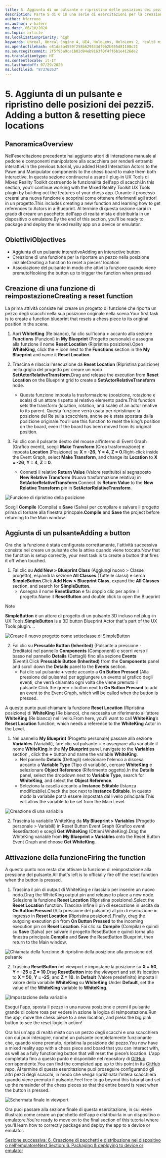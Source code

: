 ```yaml
---
title: 5. Aggiunta di un pulsante e ripristino delle posizioni dei pezzi
description: Parte 5 di 6 in una serie di esercitazioni per la creazione di una semplice app di scacchi con Unreal Engine 4 e il plug-in UX Tools di Mixed Reality Toolkit
author: hferrone
ms.author: v-haferr
ms.date: 06/10/2020
ms.topic: article
ms.localizationpriority: high
keywords: Unreal, Unreal Engine 4, UE4, HoloLens, HoloLens 2, realtà mista, esercitazione, guida introduttiva, mrtk, uxt, UX Tools, documentazione
ms.openlocfilehash: e81da5a4550f258b629443df9b2b655d81108c21
ms.sourcegitcommit: 2f5f95a9ca1b02d94eb9163f0f4ff6b1e4126de2
ms.translationtype: HT
ms.contentlocale: it-IT
ms.lasthandoff: 07/29/2020
ms.locfileid: "87376363"
---
```

# <a name="5-adding-a-button--resetting-piece-locations"></a><span data-ttu-id="3aff7-104">5. Aggiunta di un pulsante e ripristino delle posizioni dei pezzi</span><span class="sxs-lookup"><span data-stu-id="3aff7-104">5. Adding a button & resetting piece locations</span></span>


## <a name="overview"></a><span data-ttu-id="3aff7-105">Panoramica</span><span class="sxs-lookup"><span data-stu-id="3aff7-105">Overview</span></span>

<span data-ttu-id="3aff7-106">Nell'esercitazione precedente hai aggiunto attori di interazione manuale al pedone e componenti manipolatore alla scacchiera per renderli entrambi interattivi.</span><span class="sxs-lookup"><span data-stu-id="3aff7-106">In the previous tutorial, you added Hand Interaction Actors to the Pawn and Manipulator components to the chess board to make them both interactive.</span></span> <span data-ttu-id="3aff7-107">In questa sezione continuerai a usare il plug-in UX Tools di Mixed Reality Toolkit costruendo le funzionalità dell'app di scacchi.</span><span class="sxs-lookup"><span data-stu-id="3aff7-107">In this section, you'll continue working with the Mixed Reality Toolkit UX Tools plugin by building out the features of your chess app.</span></span> <span data-ttu-id="3aff7-108">Durante il processo creerai una nuova funzione e scoprirai come ottenere riferimenti agli attori in un progetto.</span><span class="sxs-lookup"><span data-stu-id="3aff7-108">This includes creating a new function and learning how to get references to Actors in a Blueprint.</span></span> <span data-ttu-id="3aff7-109">Al termine di questa sezione sarai in grado di creare un pacchetto dell'app di realtà mista e distribuirla in un dispositivo o emulatore.</span><span class="sxs-lookup"><span data-stu-id="3aff7-109">By the end of this section, you'll be ready to package and deploy the mixed reality app on a device or emulator.</span></span>

## <a name="objectives"></a><span data-ttu-id="3aff7-110">Obiettivi</span><span class="sxs-lookup"><span data-stu-id="3aff7-110">Objectives</span></span>

* <span data-ttu-id="3aff7-111">Aggiunta di un pulsante interattivo</span><span class="sxs-lookup"><span data-stu-id="3aff7-111">Adding an interactive button</span></span>
* <span data-ttu-id="3aff7-112">Creazione di una funzione per la riportare un pezzo nella posizione iniziale</span><span class="sxs-lookup"><span data-stu-id="3aff7-112">Creating a function to reset a pieces' location</span></span>
* <span data-ttu-id="3aff7-113">Associazione del pulsante in modo che attivi la funzione quando viene premuto</span><span class="sxs-lookup"><span data-stu-id="3aff7-113">Hooking the button up to trigger the function when pressed</span></span>

## <a name="creating-a-reset-function"></a><span data-ttu-id="3aff7-114">Creazione di una funzione di reimpostazione</span><span class="sxs-lookup"><span data-stu-id="3aff7-114">Creating a reset function</span></span>
<span data-ttu-id="3aff7-115">La prima attività consiste nel creare un progetto di funzione che riporta un pezzo degli scacchi nella sua posizione originale nella scena.</span><span class="sxs-lookup"><span data-stu-id="3aff7-115">Your first task is to create a function blueprint that resets a chess piece to its original position in the scene.</span></span> 

1.  <span data-ttu-id="3aff7-116">Apri **WhiteKing** (Re bianco), fai clic sull'icona **+** accanto alla sezione **Functions** (Funzioni) in **My Blueprint** (Progetto personale) e assegna alla funzione il nome **Reset Location** (Ripristina posizione).</span><span class="sxs-lookup"><span data-stu-id="3aff7-116">Open **WhiteKing**, click the **+** icon next to the **Functions** section in the **My Blueprint** and name it **Reset Location**.</span></span> 

2.  <span data-ttu-id="3aff7-117">Trascina e rilascia l'esecuzione da **Reset Location** (Ripristina posizione) nella griglia del progetto per creare un nodo **SetActorRelativeTransform**.</span><span class="sxs-lookup"><span data-stu-id="3aff7-117">Drag and release the execution from **Reset Location** on the Blueprint grid to create a **SetActorRelativeTransform** node.</span></span> 
    * <span data-ttu-id="3aff7-118">Questa funzione imposta la trasformazione (posizione, rotazione e scala) di un attore rispetto al relativo elemento padre.</span><span class="sxs-lookup"><span data-stu-id="3aff7-118">This function sets the transform (location, rotation, and scale) of an actor relative to its parent.</span></span> <span data-ttu-id="3aff7-119">Questa funzione verrà usata per ripristinare la posizione del Re sulla scacchiera, anche se è stata spostata dalla posizione originale.</span><span class="sxs-lookup"><span data-stu-id="3aff7-119">You’ll use this function to reset the king’s position on the board, even if the board has been moved from its original position.</span></span> 
    
3. <span data-ttu-id="3aff7-120">Fai clic con il pulsante destro del mouse all'interno di Event Graph (Grafico eventi), scegli **Make Transform** (Crea trasformazione) e imposta **Location** (Posizione) su **X = -26**, **Y = 4**, **Z = 0**.</span><span class="sxs-lookup"><span data-stu-id="3aff7-120">Right-click inside the Event Graph, select **Make Transform**, and change its **Location** to **X = -26**, **Y = 4**, **Z = 0**.</span></span>
    * <span data-ttu-id="3aff7-121">Connetti il relativo **Return Value** (Valore restituito) al segnaposto **New Relative Transform** (Nuova trasformazione relativa) in **SetActorRelativeTransform**.</span><span class="sxs-lookup"><span data-stu-id="3aff7-121">Connect its **Return Value** to the **New Relative Transform** pin in **SetActorRelativeTransform**.</span></span> 

![Funzione di ripristino della posizione](images/unreal-uxt/5-function.PNG)

<span data-ttu-id="3aff7-123">Scegli **Compile** (Compila) e **Save** (Salva) per compilare e salvare il progetto prima di tornare alla finestra princpale.</span><span class="sxs-lookup"><span data-stu-id="3aff7-123">**Compile** and **Save** the project before returning to the Main window.</span></span> 


## <a name="adding-a-button"></a><span data-ttu-id="3aff7-124">Aggiunta di un pulsante</span><span class="sxs-lookup"><span data-stu-id="3aff7-124">Adding a button</span></span>
<span data-ttu-id="3aff7-125">Ora che la funzione è stata configurata correttamente, l'attività successiva consiste nel creare un pulsante che la attiva quando viene toccato.</span><span class="sxs-lookup"><span data-stu-id="3aff7-125">Now that the function is setup correctly, your next task is to create a button that fires it off when touched.</span></span> 

1.  <span data-ttu-id="3aff7-126">Fai clic su **Add New > Blueprint Class** (Aggiungi nuovo > Classe progetto), espandi la sezione **All Classes** (Tutte le classi) e cerca **SimpleButton**.</span><span class="sxs-lookup"><span data-stu-id="3aff7-126">Click **Add New > Blueprint Class**, expand the **All Classes** section, and search for **SimpleButton**.</span></span> 
    * <span data-ttu-id="3aff7-127">Assegna il nome **ResetButton** e fai doppio clic per aprire il progetto.</span><span class="sxs-lookup"><span data-stu-id="3aff7-127">Name it **ResetButton** and double click to open the Blueprint</span></span>

> [!NOTE]
> <span data-ttu-id="3aff7-128">**SimpleButton** è un attore di progetto di un pulsante 3D incluso nel plug-in UX Tools.</span><span class="sxs-lookup"><span data-stu-id="3aff7-128">**SimpleButton** is a 3D button Blueprint Actor that's part of the UX Tools plugin.</span></span> <span data-ttu-id="3aff7-129">.</span><span class="sxs-lookup"><span data-stu-id="3aff7-129">.</span></span> 

![Creare il nuovo progetto come sottoclasse di SimpleButton](images/unreal-uxt/5-subclass.PNG)

2. <span data-ttu-id="3aff7-131">Fai clic su **Pressable Button (Inherited)** (Pulsante a pressione - Ereditato) nel pannello **Components** (Componenti) e scorri verso il basso nel pannello **Details** (Dettagli) fino alla sezione **Events** (Eventi).</span><span class="sxs-lookup"><span data-stu-id="3aff7-131">Click **Pressable Button (Inherited)** from the **Components** panel and scroll down the **Details** panel to the **Events** section.</span></span> 
    * <span data-ttu-id="3aff7-132">Fai clic sul pulsante **+** verde accanto a **On Button Pressed** (Alla pressione del pulsante) per aggiungere un evento al grafico degli eventi, che verrà chiamato ogni volta che viene premuto il pulsante.</span><span class="sxs-lookup"><span data-stu-id="3aff7-132">Click the green **+** button next to **On Button Pressed** to add an event to the Event Graph, which will be called when the button is pressed.</span></span> 
    
<span data-ttu-id="3aff7-133">A questo punto puoi chiamare la funzione **Reset Location** (Ripristina posizione) di **WhiteKing** (Re bianco), che necessita un riferimento all'attore **WhiteKing** (Re bianco) nel livello.</span><span class="sxs-lookup"><span data-stu-id="3aff7-133">From here, you’ll want to call **WhiteKing**’s **Reset Location** function, which needs a reference to the **WhiteKing** Actor in the Level.</span></span> 

1.  <span data-ttu-id="3aff7-134">Nel pannello **My Blueprint** (Progetto personale) passare alla sezione **Variables** (Variabili), fare clic sul pulsante **+** e assegnare alla variabile il nome **WhiteKing**.</span><span class="sxs-lookup"><span data-stu-id="3aff7-134">In the **My Blueprint** panel, navigate to the **Variables** section , click the **+** button and name the variable **WhiteKing**.</span></span> 
    * <span data-ttu-id="3aff7-135">Nel pannello **Details** (Dettagli) selezionare l'elenco a discesa accanto a **Variable Type** (Tipo di variabile), cercare **WhiteKing** e selezionare **Object Reference** (Riferimento oggetto).</span><span class="sxs-lookup"><span data-stu-id="3aff7-135">In the **Details** panel, select the dropdown next to **Variable Type**, search for **WhiteKing**, and select the **Object Reference**.</span></span> 
    * <span data-ttu-id="3aff7-136">Seleziona la casella accanto a **Instance Editable** (Istanza modificabile).</span><span class="sxs-lookup"><span data-stu-id="3aff7-136">Check the box next to **Instance Editable**.</span></span> <span data-ttu-id="3aff7-137">In questo modo la variabile potrà essere impostata dal livello principale.</span><span class="sxs-lookup"><span data-stu-id="3aff7-137">This will allow the variable to be set from the Main Level.</span></span> 

![Creazione di una variabile](images/unreal-uxt/5-var.PNG)

2.  <span data-ttu-id="3aff7-139">Trascina la variabile WhiteKing da **My Blueprint > Variables** (Progetto personale > Variabili) in Reset Button Event Graph (Grafico eventi ResetButton) e scegli **Get WhiteKing** (Ottieni WhiteKing).</span><span class="sxs-lookup"><span data-stu-id="3aff7-139">Drag the WhiteKing variable from **My Blueprint > Variables** onto the Reset Button Event Graph and choose **Get WhiteKing**.</span></span> 

## <a name="firing-the-function"></a><span data-ttu-id="3aff7-140">Attivazione della funzione</span><span class="sxs-lookup"><span data-stu-id="3aff7-140">Firing the function</span></span>
<span data-ttu-id="3aff7-141">A questo punto non resta che attivare la funzione di reimpostazione alla pressione del pulsante.</span><span class="sxs-lookup"><span data-stu-id="3aff7-141">All that's left is to officially fire off the reset function when the button is pressed.</span></span>

1.  <span data-ttu-id="3aff7-142">Trascina il pin di output di WhiteKing e rilascialo per inserire un nuovo nodo.</span><span class="sxs-lookup"><span data-stu-id="3aff7-142">Drag the WhiteKing output pin and release to place a new node.</span></span> <span data-ttu-id="3aff7-143">Seleziona la funzione **Reset Location** (Ripristina posizione).</span><span class="sxs-lookup"><span data-stu-id="3aff7-143">Select the **Reset Location** function.</span></span> <span data-ttu-id="3aff7-144">Trascina infine il pin di esecuzione in uscita da **On Button Pressed** (Alla pressione del pulsante) al pin di esecuzione in ingresso in **Reset Location** (Ripristina posizione).</span><span class="sxs-lookup"><span data-stu-id="3aff7-144">Finally, drag the outgoing execution pin from **On Button Pressed** to the incoming execution pin on **Reset Location**.</span></span> <span data-ttu-id="3aff7-145">Fai clic su **Compile** (Compila) e quindi su **Save** (Salva) per salvare il progetto ResetButton e quindi torna alla finestra principale.</span><span class="sxs-lookup"><span data-stu-id="3aff7-145">**Compile** and **Save** the ResetButton Blueprint, then return to the Main window.</span></span> 

![Chiamata della funzione di ripristino della posizione alla pressione del pulsante](images/unreal-uxt/5-callresetloc.PNG)

2.  <span data-ttu-id="3aff7-147">Trascina **ResetButton** nel viewport e impostane la posizione su **X = 50**, **Y = -25** e **Z = 10**.</span><span class="sxs-lookup"><span data-stu-id="3aff7-147">Drag **ResetButton** into the viewport and set its location to **X = 50**, **Y = -25**, and **Z = 10**.</span></span> <span data-ttu-id="3aff7-148">In **Default** (Valore predefinito) imposta il valore della variabile **WhiteKing** su **WhiteKing**.</span><span class="sxs-lookup"><span data-stu-id="3aff7-148">Under **Default**, set the value of the **WhiteKing** variable to **WhiteKing**.</span></span>

![Impostazione della variabile](images/unreal-uxt/5-buttonlevel.PNG)

<span data-ttu-id="3aff7-150">Esegui l'app, sposta il pezzo in una nuova posizione e premi il pulsante grande di colore rosa per vedere in azione la logica di reimpostazione.</span><span class="sxs-lookup"><span data-stu-id="3aff7-150">Run the app, move the chess piece to a new location, and press the big pink button to see the reset logic in action!</span></span>

<span data-ttu-id="3aff7-151">Ora hai un'app di realtà mista con un pezzo degli scacchi e una scacchiera con cui puoi interagire, nonché un pulsante completamente funzionante che, quando viene premuto, ripristina la posizione del pezzo.</span><span class="sxs-lookup"><span data-stu-id="3aff7-151">You now have a mixed reality app with a chess piece and board that you can interact with, as well as a fully functioning button that will reset the piece’s location.</span></span> <span data-ttu-id="3aff7-152">L'app completata fino a questo punto è disponibile nel repository di [GitHub](https://github.com/microsoft/MixedReality-Unreal-Samples/tree/master/ChessApp) corrispondente.</span><span class="sxs-lookup"><span data-stu-id="3aff7-152">You can find the completed app up to this point in its [GitHub](https://github.com/microsoft/MixedReality-Unreal-Samples/tree/master/ChessApp) repo.</span></span> <span data-ttu-id="3aff7-153">Al termine di questa esercitazione puoi proseguire configurando gli altri pezzi degli scacchi, in modo che venga ripristinata l'intera scacchiera quando viene premuto il pulsante.</span><span class="sxs-lookup"><span data-stu-id="3aff7-153">Feel free to go beyond this tutorial and set up the remainder of the chess pieces so that the entire board is reset when the button is pressed.</span></span>

![Schermata finale in viewport](images/unreal-uxt/5-endscene.PNG)

<span data-ttu-id="3aff7-155">Ora puoi passare alla sezione finale di questa esercitazione, in cui viene illustrato come creare un pacchetto dell'app e distribuirla in un dispositivo o emulatore.</span><span class="sxs-lookup"><span data-stu-id="3aff7-155">You're ready to move on to the final section of this tutorial where you'll learn how to correctly package and deploy the app to a device or emulator.</span></span>

[<span data-ttu-id="3aff7-156">Sezione successiva: 6. Creazione di pacchetti e distribuzione nel dispositivo o nell'emulatore</span><span class="sxs-lookup"><span data-stu-id="3aff7-156">Next Section: 6. Packaging & deploying to device or emulator</span></span>](unreal-uxt-ch6.md)
